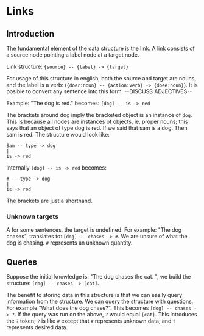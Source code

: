# Links

## Introduction

The fundamental element of the data structure is the link. A link consists of a source node pointing a label node at a target node. 

Link structure: `{source} -- {label} -> {target}`

For usage of this structure in english, both the source and target are nouns, and the label is a verb: (`{doer:noun} -- {action:verb} -> {doee:noun}`). It is posible to convert any sentence into this form. --DISCUSS ADJECTIVES--

Example: "The dog is red." becomes: `[dog] -- is -> red`

The brackets around dog imply the bracketed object is an instance of `dog`. This is because all nodes are instances of objects, ie. proper nouns; this says that an object of type dog is red. If we said that sam is a dog. Then sam is red. The structure would look like: 

	Sam -- type -> dog
	|
    is -> red

Internally `[dog] -- is -> red` becomes:

	# -- type -> dog
	|
    is -> red

The brackets are just a shorthand.

### Unknown targets

A for some sentences, the target is undefined. For example: "The dog chases", translates to: `[dog] -- chases -> #`. We are unsure of what the dog is chasing. `#` represents an unknown quantity.

## Queries

Suppose the initial knowledge is: "The dog chases the cat. ", we build the structure: `[dog] -- chases -> [cat]`. 

The benefit to storing data in this structure is that we can easily query information from the structure. We can query the structure with questions. For example "What does the dog chase?". This becomes `[dog] -- chases -> ?`. If the query was run on the above, `?` would equal `[cat]`. This introduces the `?` token; `?` is like `#` except that `#` represents unknown data, and `?` represents desired data. 